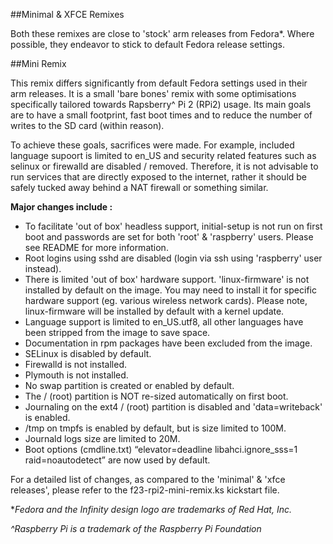 ##Minimal & XFCE Remixes

Both these remixes are close to 'stock' arm releases from Fedora*. Where possible, they endeavor to stick to default Fedora release settings.

##Mini Remix

This remix differs significantly from default Fedora settings used in their arm releases. It is a small 'bare bones' remix with some optimisations specifically tailored towards Rapsberry^ Pi 2 (RPi2) usage. Its main goals are to have a small footprint, fast boot times and to reduce the number of writes to the SD card (within reason).

To achieve these goals, sacrifices were made. For example, included language supoort is limited to en_US and security related features such as selinux or firewalld are disabled / removed. Therefore, it is not advisable to run services that are directly exposed to the internet, rather it should be safely tucked away behind a NAT firewall or something similar.

**Major changes include :**
- To facilitate 'out of box' headless support, initial-setup is not run on first boot and passwords are set for both 'root' & 'raspberry' users. Please see README for more information.
- Root logins using sshd are disabled (login via ssh using 'raspberry' user instead).
- There is limited 'out of box' hardware support. 'linux-firmware' is not installed by default on the image. You may need to install it for specific hardware support (eg. various wireless network cards). Please note, linux-firmware will be installed by default with a kernel update.
- Language support is limited to en_US.utf8, all other languages have been stripped from the image to save space.
- Documentation in rpm packages have been excluded from the image.
- SELinux is disabled by default.
- Firewalld is not installed.
- Plymouth is not installed.
- No swap partition is created or enabled by default.
- The / (root) partition is NOT re-sized automatically on first boot.
- Journaling on the ext4 / (root) partition is disabled and 'data=writeback' is enabled.
- /tmp on tmpfs is enabled by default, but is size limited to 100M.
- Journald logs size are limited to 20M.
- Boot options (cmdline.txt) “elevator=deadline libahci.ignore_sss=1 raid=noautodetect” are now used by default.

For a detailed list of changes, as compared to the 'minimal' & 'xfce releases', please refer to the f23-rpi2-mini-remix.ks kickstart file.

**Fedora and the Infinity design logo are trademarks of Red Hat, Inc.*

*^Raspberry Pi is a trademark of the Raspberry Pi Foundation*
